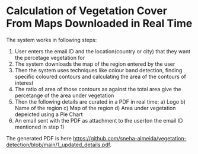 # Calculation of Vegetation Cover From Maps Downloaded in Real Time

The system works in following steps:
1) User enters the email ID and the location(country or city) that they want the percetage vegetation for 
2) The system downloads the map of the region entered by the user
3) Then the system uses techniques like colour band detection, finding specific coloured contours and calculating the area of the contours of interest
4) The ratio of area of those contours as against the total area give the percetange of the area under vegetation
5) Then the following details are curated in a PDF in real time:
  a) Logo 
  b) Name of the region 
  c) Map of the region 
  d) Area under vegetation depeicted using a Pie Chart
6) An email sent with the PDF as attachment to the user(on the email ID mentioned in step 1) 

The generated PDF is here 
https://github.com/sneha-almeida/vegetation-detection/blob/main/1_updated_details.pdf. 

